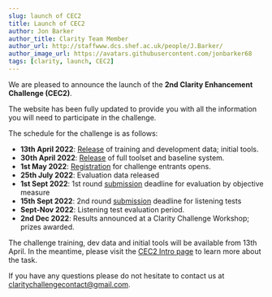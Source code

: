```yaml
---
slug: launch of CEC2
title: Launch of CEC2
author: Jon Barker
author_title: Clarity Team Member
author_url: http://staffwww.dcs.shef.ac.uk/people/J.Barker/
author_image_url: https://avatars.githubusercontent.com/jonbarker68
tags: [clarity, launch, CEC2]
---
```


We are pleased to announce the launch of the **2nd Clarity Enhancement Challenge (CEC2)**.

The website has been fully updated to provide you with all the information you will need to participate in the challenge.

The schedule for the challenge is as follows:

- **13th April 2022**: [Release](../docs/cec2/cec2_download) of training and development data; initial tools.
- **30th April 2022**: [Release](../docs/cec2/cec2_download) of full toolset and baseline system.
- **1st May 2022**: [Registration](../docs/cec2/taking_part/cec2_registration) for challenge entrants opens.
- **25th July 2022**: Evaluation data released
- **1st Sept 2022**: 1st round [submission](../docs/cec2/taking_part/cec2_submission) deadline for evaluation by objective measure
- **15th Sept 2022**: 2nd round [submission](../docs/cec2/taking_part/cec2_submission) deadline for listening tests
- **Sept-Nov 2022**: Listening test evaluation period.
- **2nd Dec 2022**:  Results announced at a Clarity Challenge Workshop; prizes awarded.

The challenge training, dev data and initial tools will be available from 13th April. In the meantime, please visit the [CEC2 Intro page](../docs/cec2/cec2_intro) to learn more about the task.

If you have any questions please do not hesitate to contact us at [claritychallengecontact@gmail.com](mailto:claritychallengecontact@gmail.com).
